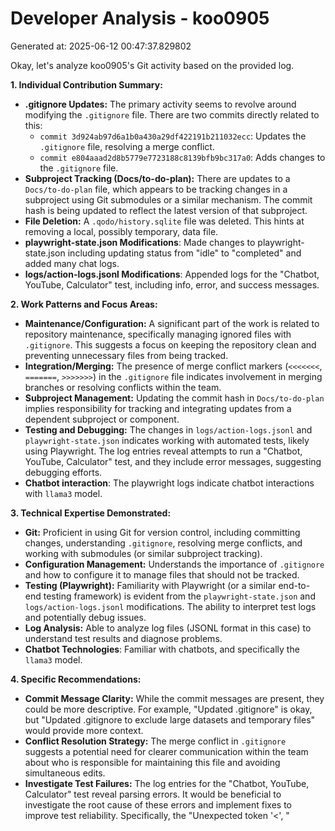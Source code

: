 # Developer Analysis - koo0905
Generated at: 2025-06-12 00:47:37.829802

Okay, let's analyze koo0905's Git activity based on the provided log.

**1. Individual Contribution Summary:**

*   **.gitignore Updates:**  The primary activity seems to revolve around modifying the `.gitignore` file. There are two commits directly related to this:
    *   `commit 3d924ab97d6a1b0a430a29df422191b211032ecc`: Updates the `.gitignore` file, resolving a merge conflict.
    *   `commit e804aaad2d8b5779e7723188c8139bfb9bc317a0`: Adds changes to the `.gitignore` file.
*   **Subproject Tracking (Docs/to-do-plan):**  There are updates to a `Docs/to-do-plan` file, which appears to be tracking changes in a subproject using Git submodules or a similar mechanism.  The commit hash is being updated to reflect the latest version of that subproject.
*   **File Deletion:** A `.qodo/history.sqlite` file was deleted. This hints at removing a local, possibly temporary, data file.
*   **playwright-state.json Modifications**: Made changes to playwright-state.json including updating status from "idle" to "completed" and added many chat logs.
*   **logs/action-logs.jsonl Modifications**: Appended logs for the "Chatbot, YouTube, Calculator" test, including info, error, and success messages.

**2. Work Patterns and Focus Areas:**

*   **Maintenance/Configuration:** A significant part of the work is related to repository maintenance, specifically managing ignored files with `.gitignore`. This suggests a focus on keeping the repository clean and preventing unnecessary files from being tracked.
*   **Integration/Merging:** The presence of merge conflict markers (`<<<<<<<`, `=======`, `>>>>>>>`) in the `.gitignore` file indicates involvement in merging branches or resolving conflicts within the team.
*   **Subproject Management:** Updating the commit hash in `Docs/to-do-plan` implies responsibility for tracking and integrating updates from a dependent subproject or component.
*   **Testing and Debugging:** The changes in `logs/action-logs.jsonl` and `playwright-state.json` indicates working with automated tests, likely using Playwright. The log entries reveal attempts to run a "Chatbot, YouTube, Calculator" test, and they include error messages, suggesting debugging efforts.
*   **Chatbot interaction**: The playwright logs indicate chatbot interactions with `llama3` model.

**3. Technical Expertise Demonstrated:**

*   **Git:** Proficient in using Git for version control, including committing changes, understanding `.gitignore`, resolving merge conflicts, and working with submodules (or similar subproject tracking).
*   **Configuration Management:**  Understands the importance of `.gitignore` and how to configure it to manage files that should not be tracked.
*   **Testing (Playwright):**  Familiarity with Playwright (or a similar end-to-end testing framework) is evident from the `playwright-state.json` and `logs/action-logs.jsonl` modifications.  The ability to interpret test logs and potentially debug issues.
*   **Log Analysis:** Able to analyze log files (JSONL format in this case) to understand test results and diagnose problems.
*   **Chatbot Technologies**: Familiar with chatbots, and specifically the `llama3` model.

**4. Specific Recommendations:**

*   **Commit Message Clarity:** While the commit messages are present, they could be more descriptive.  For example, "Updated .gitignore" is okay, but "Updated .gitignore to exclude large datasets and temporary files" would provide more context.
*   **Conflict Resolution Strategy:**  The merge conflict in `.gitignore` suggests a potential need for clearer communication within the team about who is responsible for maintaining this file and avoiding simultaneous edits.
*   **Investigate Test Failures:**  The log entries for the "Chatbot, YouTube, Calculator" test reveal parsing errors.  It would be beneficial to investigate the root cause of these errors and implement fixes to improve test reliability. Specifically, the "Unexpected token '<', \"<title>Err\"... is not valid JSON" error suggests that the test is receiving HTML (likely an error page) instead of the expected JSON response. This could be due to network issues, server errors, or incorrect test configuration.
*   **`.qodo` Handling:**  Consider why the `.qodo/history.sqlite` file was being tracked in the first place.  If it's truly a local development artifact, ensure that `.gitignore` is properly configured to prevent it from being added to the repository again in the future.
*   **Submodule Best Practices:** If `Docs/to-do-plan` is indeed a submodule, ensure proper submodule management practices are being followed, including initializing and updating submodules correctly.
*   **Documentation:**  The `to-do-plan` file should be updated to reflect the current state of the project.

In summary, koo0905 demonstrates a good understanding of Git and is involved in maintenance, testing, and integration tasks. Focusing on clearer commit messages and investigating test failures will further improve their contributions.
